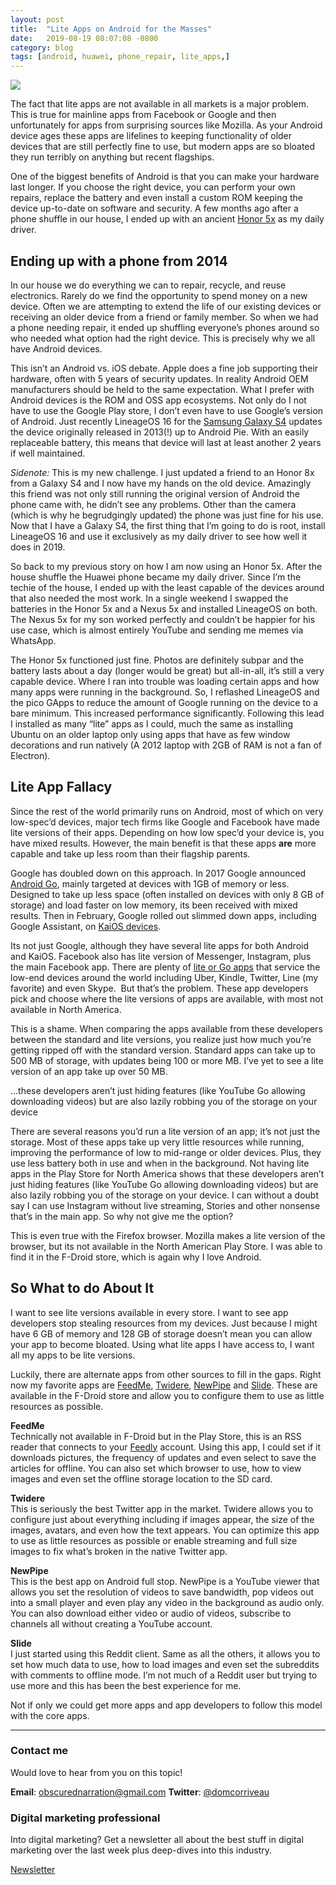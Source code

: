```yaml
---
layout: post
title:  "Lite Apps on Android for the Masses"
date:   2019-08-19 08:07:08 -0800
category: blog
tags: [android, huawei, phone_repair, lite_apps,]
---
```


![](https://obscurednarration.com/wp-content/uploads/2019/08/20190817_145626_0000.png)

The fact that lite apps are not available in all markets is a major problem. This is true for mainline apps from Facebook or Google and then unfortunately for apps from surprising sources like Mozilla. As your Android device ages these apps are lifelines to keeping functionality of older devices that are still perfectly fine to use, but modern apps are so bloated they run terribly on anything but recent flagships.

One of the biggest benefits of Android is that you can make your hardware last longer. If you choose the right device, you can perform your own repairs, replace the battery and even install a custom ROM keeping the device up-to-date on software and security. A few months ago after a phone shuffle in our house, I ended up with an ancient [Honor 5x](https://www.pcmag.com/review/341391/huawei-honor-5x-unlocked) as my daily driver. 

## Ending up with a phone from 2014

In our house we do everything we can to repair, recycle, and reuse electronics. Rarely do we find the opportunity to spend money on a new device. Often we are attempting to extend the life of our existing devices or receiving an older device from a friend or family member. So when we had a phone needing repair, it ended up shuffling everyone’s phones around so who needed what option had the right device. This is precisely why we all have Android devices. 

This isn’t an Android vs. iOS debate. Apple does a fine job supporting their hardware, often with 5 years of security updates. In reality Android OEM manufacturers should be held to the same expectation. What I prefer with Android devices is the ROM and OSS app ecosystems. Not only do I not have to use the Google Play store, I don’t even have to use Google’s version of Android. Just recently LineageOS 16 for the [Samsung Galaxy S4](https://forum.xda-developers.com/galaxy-s4) updates the device originally released in 2013(!) up to Android Pie. With an easily replaceable battery, this means that device will last at least another 2 years if well maintained. 

_Sidenote:_ This is my new challenge. I just updated a friend to an Honor 8x from a Galaxy S4 and I now have my hands on the old device. Amazingly this friend was not only still running the original version of Android the phone came with, he didn’t see any problems. Other than the camera (which is why he begrudgingly updated) the phone was just fine for his use. Now that I have a Galaxy S4, the first thing that I’m going to do is root, install LineageOS 16 and use it exclusively as my daily driver to see how well it does in 2019. 

So back to my previous story on how I am now using an Honor 5x. After the house shuffle the Huawei phone became my daily driver. Since I’m the techie of the house, I ended up with the least capable of the devices around that also needed the most work. In a single weekend I swapped the batteries in the Honor 5x and a Nexus 5x and installed LineageOS on both. The Nexus 5x for my son worked perfectly and couldn’t be happier for his use case, which is almost entirely YouTube and sending me memes via WhatsApp. 

The Honor 5x functioned just fine. Photos are definitely subpar and the battery lasts about a day (longer would be great) but all-in-all, it’s still a very capable device. Where I ran into trouble was loading certain apps and how many apps were running in the background. So, I reflashed LineageOS and the pico GApps to reduce the amount of Google running on the device to a bare minimum. This increased performance significantly. Following this lead I installed as many “lite” apps as I could, much the same as installing Ubuntu on an older laptop only using apps that have as few window decorations and run natively (A 2012 laptop with 2GB of RAM is not a fan of Electron). 

## Lite App Fallacy

Since the rest of the world primarily runs on Android, most of which on very low-spec’d devices, major tech firms like Google and Facebook have made lite versions of their apps. Depending on how low spec’d your device is, you have mixed results. However, the main benefit is that these apps **are** more capable and take up less room than their flagship parents. 

Google has doubled down on this approach. In 2017 Google announced [Android Go](https://www.theverge.com/circuitbreaker/2018/3/1/17052912/what-is-android-go), mainly targeted at devices with 1GB of memory or less. Designed to take up less space (often installed on devices with only 8 GB of storage) and load faster on low memory, its been received with mixed results. Then in February, Google rolled out slimmed down apps, including Google Assistant, on [KaiOS devices](https://9to5google.com/2019/02/26/kaios-google-youtube-assistant/).

Its not just Google, although they have several lite apps for both Android and KaiOS. Facebook also has lite version of Messenger, Instagram, plus the main Facebook app. There are plenty of [lite or Go apps](https://www.androidauthority.com/android-go-lite-apps-891592/) that service the low-end devices around the world including Uber, Kindle, Twitter, Line (my favorite) and even Skype.  But that’s the problem. These app developers pick and choose where the lite versions of apps are available, with most not available in North America. 

This is a shame. When comparing the apps available from these developers between the standard and lite versions, you realize just how much you’re getting ripped off with the standard version. Standard apps can take up to 500 MB of storage, with updates being 100 or more MB. I’ve yet to see a lite version of an app take up over 50 MB.

…these developers aren’t just hiding features (like YouTube Go allowing downloading videos) but are also lazily robbing you of the storage on your device

There are several reasons you’d run a lite version of an app; it’s not just the storage. Most of these apps take up very little resources while running, improving the performance of low to mid-range or older devices. Plus, they use less battery both in use and when in the background. Not having lite apps in the Play Store for North America shows that these developers aren’t just hiding features (like YouTube Go allowing downloading videos) but are also lazily robbing you of the storage on your device. I can without a doubt say I can use Instagram without live streaming, Stories and other nonsense that’s in the main app. So why not give me the option?

This is even true with the Firefox browser. Mozilla makes a lite version of the browser, but its not available in the North American Play Store. I was able to find it in the F-Droid store, which is again why I love Android. 

## So What to do About It

I want to see lite versions available in every store. I want to see app developers stop stealing resources from my devices. Just because I might have 6 GB of memory and 128 GB of storage doesn’t mean you can allow your app to become bloated. Using what lite apps I have access to, I want all my apps to be lite versions.

Luckily, there are alternate apps from other sources to fill in the gaps. Right now my favorite apps are [FeedMe](https://play.google.com/store/apps/details?id=com.seazon.feedme&hl=en_US), [Twidere](https://f-droid.org/en/packages/org.mariotaku.twidere/), [NewPipe](https://newpipe.schabi.org/) and [Slide](https://f-droid.org/en/packages/me.ccrama.redditslide/). These are available in the F-Droid store and allow you to configure them to use as little resources as possible.

**FeedMe**  
Technically not available in F-Droid but in the Play Store, this is an RSS reader that connects to your [Feedly](https://feedly.com/i/welcome) account. Using this app, I could set if it downloads pictures, the frequency of updates and even select to save the articles for offline. You can also set which browser to use, how to view images and even set the offline storage location to the SD card. 

**Twidere**  
This is seriously the best Twitter app in the market. Twidere allows you to configure just about everything including if images appear, the size of the images, avatars, and even how the text appears. You can optimize this app to use as little resources as possible or enable streaming and full size images to fix what’s broken in the native Twitter app.

**NewPipe**  
This is the best app on Android full stop. NewPipe is a YouTube viewer that allows you set the resolution of videos to save bandwidth, pop videos out into a small player and even play any video in the background as audio only. You can also download either video or audio of videos, subscribe to channels all without creating a YouTube account.

**Slide**  
I just started using this Reddit client. Same as all the others, it allows you to set how much data to use, how to load images and even set the subreddits with comments to offline mode. I’m not much of a Reddit user but trying to use more and this has been the best experience for me. 

Not if only we could get more apps and app developers to follow this model with the core apps.  

* * *

### Contact me

Would love to hear from you on this topic!

**Email**: obscurednarration@gmail.com
**Twitter**: [@domcorriveau](https://twitter.com/domcorriveau)

### Digital marketing professional

Into digital marketing? Get a newsletter all about the best stuff in digital marketing over the last week plus deep-dives into this industry.

[Newsletter](https://corrteksolutions.com/marketing-mixer-newsletter/)
